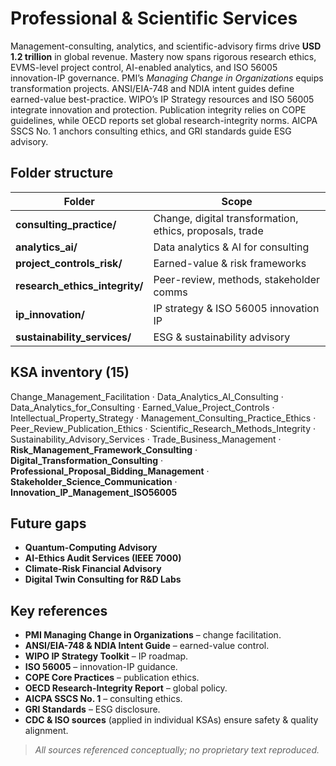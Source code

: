Professional & Scientific Services
==================================

Management-consulting, analytics, and scientific-advisory firms drive **USD 1.2 trillion** in global revenue. Mastery now spans rigorous research ethics, EVMS-level project control, AI-enabled analytics, and ISO 56005 innovation-IP governance. PMI’s *Managing Change in Organizations* equips transformation projects. ANSI/EIA-748 and NDIA intent guides define earned-value best-practice. WIPO’s IP Strategy resources and ISO 56005 integrate innovation and protection. Publication integrity relies on COPE guidelines, while OECD reports set global research-integrity norms. AICPA SSCS No. 1 anchors consulting ethics, and GRI standards guide ESG advisory.  

## Folder structure

| Folder | Scope |
|--------|-------|
| **consulting_practice/** | Change, digital transformation, ethics, proposals, trade |
| **analytics_ai/** | Data analytics & AI for consulting |
| **project_controls_risk/** | Earned-value & risk frameworks |
| **research_ethics_integrity/** | Peer-review, methods, stakeholder comms |
| **ip_innovation/** | IP strategy & ISO 56005 innovation IP |
| **sustainability_services/** | ESG & sustainability advisory |

## KSA inventory (15)

Change_Management_Facilitation · Data_Analytics_AI_Consulting · Data_Analytics_for_Consulting · Earned_Value_Project_Controls · Intellectual_Property_Strategy · Management_Consulting_Practice_Ethics · Peer_Review_Publication_Ethics · Scientific_Research_Methods_Integrity · Sustainability_Advisory_Services · Trade_Business_Management · **Risk_Management_Framework_Consulting** · **Digital_Transformation_Consulting** · **Professional_Proposal_Bidding_Management** · **Stakeholder_Science_Communication** · **Innovation_IP_Management_ISO56005**

## Future gaps

* **Quantum-Computing Advisory**  
* **AI-Ethics Audit Services (IEEE 7000)**  
* **Climate-Risk Financial Advisory**  
* **Digital Twin Consulting for R&D Labs**

## Key references

- **PMI Managing Change in Organizations** – change facilitation.
- **ANSI/EIA-748 & NDIA Intent Guide** – earned-value control. 
- **WIPO IP Strategy Toolkit** – IP roadmap.
- **ISO 56005** – innovation-IP guidance.
- **COPE Core Practices** – publication ethics.
- **OECD Research-Integrity Report** – global policy.
- **AICPA SSCS No. 1** – consulting ethics.
- **GRI Standards** – ESG disclosure.
- **CDC & ISO sources** (applied in individual KSAs) ensure safety & quality alignment.

> *All sources referenced conceptually; no proprietary text reproduced.*
